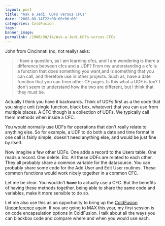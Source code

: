 ```yaml
---
layout: post
title: "Ask a Jedi: UDFs versus CFCs"
date: "2008-08-14T22:08:00+06:00"
categories: ColdFusion 
tags: 
banner_image: 
permalink: /2008/08/14/Ask-a-Jedi-UDFs-versus-CFCs
---
```


John from Cincinnati (no, not really) asks:

<blockquote>
<p>
I have a question, as I am learning cfcs, and I am wondering is there a difference between cfcs and a UDF? From my understanding a cfc is a function that does something you want,and is something that you can call, and therefore use in other projects. Such as, have a date function that you can from other CF pages. Is this what a UDF is too? I don't seem to understand how the two are different, but I think that they must be.
</p>
</blockquote>
<!--more-->
Actually I think you have it backwards. Think of UDFs first as a the code that you single unit (single function, black box, whatever) that you can use from multiple places. A CFC though is a collection of UDFs. We typically call them methods when inside a CFC. 

You would normally use UDFs for operations that don't really relate to anything else. So for example, a UDF to do both a date and time format in one call is fairly simple, doesn't need anything else, and would be just fine by itself. 

Now imagine a few other UDFs. One adds a record to the Users table. One reads a record. One delete. Etc. All these UDFs are related to each other. They all probably share a common variable for the datasource. You can probably share some code for the Add User and Edit User routines. These common functions would work nicely together in a common CFC. 

Let me be clear. You wouldn't <b>have</b> to actually use a CFC. But the benefits of having these methods together, being able to share the same code and variables, make it more sensible to do so.

Let me also use this as an opportunity to bring up the <a href="http://www.raymondcamden.com/page.cfm/ColdFusion-Unconference">ColdFusion Unconference</a> again. If you are going to MAX this year, my first session is on code encapsulation options in ColdFusion. I talk about all the ways you can blackbox code and compare where and when you would use each.